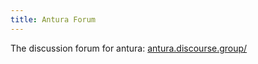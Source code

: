 ```yaml
---
title: Antura Forum
---
```


The discussion forum for antura: [antura.discourse.group/](https://antura.discourse.group/)
